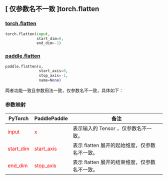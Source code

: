 ## [ 仅参数名不一致 ]torch.flatten
### [torch.flatten](https://pytorch.org/docs/stable/generated/torch.flatten.html?highlight=flatten#torch.flatten)

```python
torch.flatten(input,
              start_dim=0,
              end_dim=-1)
```

### [paddle.flatten](https://www.paddlepaddle.org.cn/documentation/docs/zh/develop/api/paddle/flatten_cn.html#flatten)

```python
paddle.flatten(x,
               start_axis=0,
               stop_axis=-1,
               name=None)
```

两者功能一致且参数用法一致，仅参数名不一致，具体如下：
### 参数映射
| PyTorch       | PaddlePaddle | 备注                                                   |
| ------------- | ------------ | ------------------------------------------------------ |
| <font color='red'> input </font> | <font color='red'> x </font> | 表示输入的 Tensor ，仅参数名不一致。  |
| <font color='red'> start_dim </font>    | <font color='red'> start_axis </font>  | 表示 flatten 展开的起始维度，仅参数名不一致。            |
| <font color='red'> end_dim </font>      | <font color='red'> stop_axis </font>    | 表示 flatten 展开的结束维度，仅参数名不一致。            |
